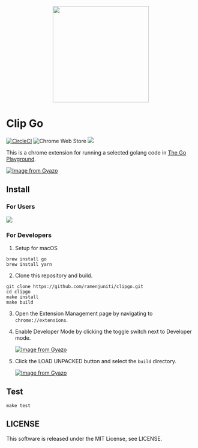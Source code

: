 <div align="center"><img src="https://i.gyazo.com/eedc49e827385ac25527264bac38d8c4.png" width=256></div>

# Clip Go

[![CircleCI](https://circleci.com/gh/ramenjuniti/clipgo.svg?style=svg)](https://circleci.com/gh/ramenjuniti/clipgo)
![Chrome Web Store](https://img.shields.io/chrome-web-store/v/khkfegmjjbijinlbmffohmiofhpnjlja.svg)
![](https://img.shields.io/chrome-web-store/users/khkfegmjjbijinlbmffohmiofhpnjlja.svg)

This is a chrome extension for running a selected golang code in [The Go Playground](https://play.golang.org/).

[![Image from Gyazo](https://i.gyazo.com/b5a55cee8b61acb4388ed0aa767a55d4.gif)](https://gyazo.com/b5a55cee8b61acb4388ed0aa767a55d4)

## Install

### For Users

[![](https://developer.chrome.com/webstore/images/ChromeWebStore_BadgeWBorder_v2_340x96.png)](https://chrome.google.com/webstore/detail/clip-go/khkfegmjjbijinlbmffohmiofhpnjlja)

### For Developers

1. Setup for macOS

```
brew install go
brew install yarn
```

2. Clone this repository and build.

```
git clone https://github.com/ramenjuniti/clipgo.git
cd clipgo
make install
make build
```

3. Open the Extension Management page by navigating to `chrome://extensions`.

4. Enable Developer Mode by clicking the toggle switch next to Developer mode.

   [![Image from Gyazo](https://i.gyazo.com/80b67452913a6147aa89cd05c6c78f4a.png)](https://gyazo.com/80b67452913a6147aa89cd05c6c78f4a)

5. Click the LOAD UNPACKED button and select the `build` directory.

   [![Image from Gyazo](https://i.gyazo.com/837cf2b32fbe485cb1b360aa31e052c3.png)](https://gyazo.com/837cf2b32fbe485cb1b360aa31e052c3)

## Test

```
make test
```

## LICENSE

This software is released under the MIT License, see LICENSE.

